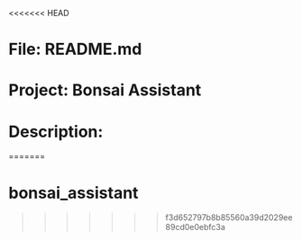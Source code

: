 <<<<<<< HEAD

# File: README.md

# Project: Bonsai Assistant

# Description:

=======

# bonsai_assistant

> > > > > > > f3d652797b8b85560a39d2029ee89cd0e0ebfc3a
